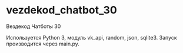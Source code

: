 # vezdekod_chatbot_30
Вездекод Чатботы 30

Используется Python 3, модуль vk_api, random, json, sqlite3. Запуск производится через main.py.
